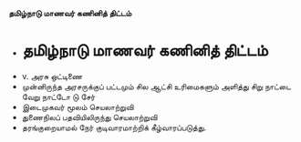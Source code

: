 **தமிழ்நாடு மாணவர் கணினித் திட்டம்**
- # தமிழ்நாடு மாணவர் கணினித் திட்டம்
- v. அரசு ஒட்டிணை
- முன்னிருந்த அரசருக்குப் பட்டமும் சில ஆட்சி உரிமைகளும் அளித்து சிறு நாட்டை வேறு நாட்டோ டு சேர்
- இடைமுகவர் மூலம் செயலாற்றுவி
- துணைநிலப் பதவியிலிருந்து செயலாற்றுவி
- தரங்குறையாமல் நேர் குடிவாரமாற்றிக் கீழ்வாரப்படுத்து.

